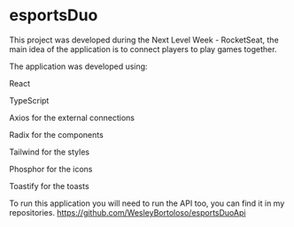 # esportsDuo
This project was developed during the Next Level Week - RocketSeat, the main idea of the application is to connect players to play games together.

The application was developed using: 

React

TypeScript

Axios for the external connections

Radix for the components

Tailwind for the styles

Phosphor for the icons

Toastify for the toasts

To run this application you will need to run the API too, you can find it in my repositories.
https://github.com/WesleyBortoloso/esportsDuoApi
